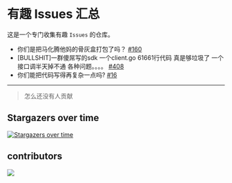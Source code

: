 # 有趣 Issues 汇总
这是一个专门收集有趣 `Issues` 的仓库。

- 你们是把马化腾他妈的骨灰盒打包了吗？ [#160](https://github.com/TencentCloud/tencentcloud-sdk-nodejs/issues/160)
- [BULLSHIT]一群傻屌写的sdk 一个client.go 61661行代码 真是够垃圾了 一个接口调半天掉不通 各种问题。。。。
[#408](https://github.com/aliyun/alibabacloud-sdk/issues/408)
- 你们能把代码写得再复杂一点吗?
[#16](https://github.com/huaweicloud/huaweicloud-sdk-php-obs/issues/16)

------

> 怎么还没有人贡献

## Stargazers over time
[![Stargazers over time](https://starchart.cc/fuydg/Those-fun-roundups.svg?variant=adaptive)](https://starchart.cc/fuydg/Those-fun-roundups)

## contributors
<a href="https://github.com/fuydg/Those-fun-roundups/graphs/contributors">
  <img src="https://contrib.rocks/image?repo=fuydg/Those-fun-roundups" />
